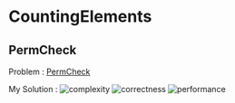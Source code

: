 # CountingElements

## PermCheck

Problem : 
[PermCheck](https://app.codility.com/programmers/lessons/4-counting_elements/perm_check/)

My Solution : 
![complexity](https://img.shields.io/badge/Complexity-O(n)-green.svg)
![correctness](https://img.shields.io/badge/Correctness-100%25-brightgreen.svg)
![performance](https://img.shields.io/badge/Performance-100%25-brightgreen.svg)